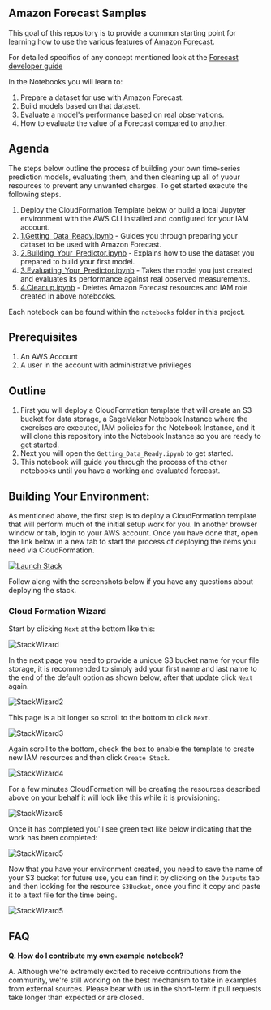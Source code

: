 ## Amazon Forecast Samples

This goal of this repository is to provide a common starting point for learning how to use the various features of [Amazon Forecast](https://aws.amazon.com/forecast/). 

For detailed specifics of any concept mentioned look at the [Forecast developer guide](https://docs.aws.amazon.com/forecast/latest/dg/what-is-forecast.html)

In the Notebooks you will learn to:

1. Prepare a dataset for use with Amazon Forecast.
1. Build models based on that dataset.
1. Evaluate a model's performance based on real observations.
1. How to evaluate the value of a Forecast compared to another.

## Agenda

The steps below outline the process of building your own time-series prediction models, evaluating them, and then cleaning up all of yuour resources to prevent any unwanted charges. To get started execute the following steps.

1. Deploy the CloudFormation Template below or build a local Jupyter environment with the AWS CLI installed and configured for your IAM account.
1. [1.Getting_Data_Ready.ipynb](notebooks/basic/Tutorial/1.Getting_Data_Ready.ipynb) - Guides you through preparing your dataset to be used with Amazon Forecast.
1. [2.Building_Your_Predictor.ipynb](notebooks/basic/Tutorial/2.Building_Your_Predictor.ipynb) - Explains how to use the dataset you prepared to build your first model.
1. [3.Evaluating_Your_Predictor.ipynb](notebooks/basic/Tutorial/3.Evaluating_Your_Predictor.ipynb) - Takes the model you just created and evaluates its performance against real observed measurements.
1. [4.Cleanup.ipynb](notebooks/basic/Tutorial/4.Cleanup.ipynb) - Deletes Amazon Forecast resources and IAM role created in above notebooks.

Each notebook can be found within the `notebooks` folder in this project.

## Prerequisites 

1. An AWS Account
1. A user in the account with administrative privileges


## Outline

1. First you will deploy a CloudFormation template that will create an S3 bucket for data storage, a SageMaker Notebook Instance where the exercises are executed, IAM policies for the Notebook Instance, and it will clone this repository into the Notebook Instance so you are ready to get started.
1. Next you will open the `Getting_Data_Ready.ipynb` to get started.
1. This notebook will guide you through the process of the other notebooks until you have a working and evaluated forecast.


## Building Your Environment:

As mentioned above, the first step is to deploy a CloudFormation template that will perform much of the initial setup work for you. In another browser window or tab, login to your AWS account. Once you have done that, open the link below in a new tab to start the process of deploying the items you need via CloudFormation.

[![Launch Stack](https://s3.amazonaws.com/cloudformation-examples/cloudformation-launch-stack.png)](https://console.aws.amazon.com/cloudformation/home#/stacks/new?stackName=ForecastDemo&templateURL=https://chriskingpartnershare.s3.amazonaws.com/ForecastDemo.yaml)

Follow along with the screenshots below if you have any questions about deploying the stack.

### Cloud Formation Wizard

Start by clicking `Next` at the bottom like this:

![StackWizard](doc/images/img1.png)

In the next page you need to provide a unique S3 bucket name for your file storage, it is recommended to simply add your first name and last name to the end of the default option as shown below, after that update click `Next` again.

![StackWizard2](doc/images/img2.png)

This page is a bit longer so scroll to the bottom to click `Next`.

![StackWizard3](doc/images/img4.png)


Again scroll to the bottom, check the box to enable the template to create new IAM resources and then click `Create Stack`.

![StackWizard4](doc/images/img5.png)

For a few minutes CloudFormation will be creating the resources described above on your behalf it will look like this while it is provisioning:

![StackWizard5](doc/images/img6.png)

Once it has completed you'll see green text like below indicating that the work has been completed:

![StackWizard5](doc/images/img7.png)

Now that you have your environment created, you need to save the name of your S3 bucket for future use, you can find it by clicking on the `Outputs` tab and then looking for the resource `S3Bucket`, once you find it copy and paste it to a text file for the time being.

![StackWizard5](doc/images/img8.png)


## FAQ

**Q. How do I contribute my own example notebook?**

A. Although we're extremely excited to receive contributions from the community, we're still working on the best mechanism to take in examples from external sources. Please bear with us in the short-term if pull requests take longer than expected or are closed.
 

